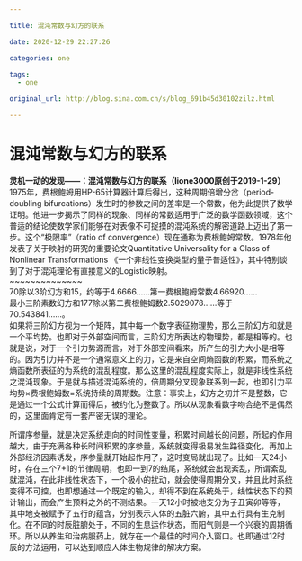 ```yaml
---

title: 混沌常数与幻方的联系

date: 2020-12-29 22:27:26

categories: one

tags: 
  - one

original_url: http://blog.sina.com.cn/s/blog_691b45d30102zilz.html

---
```



# 混沌常数与幻方的联系

**灵机一动的发现——：混沌常数与幻方的联系（lione3000原创于2019-1-29）**  
1975年，费根鲍姆用HP-65计算器计算后得出，这种周期倍增分岔（period-doubling bifurcations）发生时的参数之间的差率是一个常数，他为此提供了数学证明。他进一步揭示了同样的现象、同样的常数适用于广泛的数学函数领域，这个普适的结论使数学家们能够在对表像不可捉摸的混沌系统的解密道路上迈出了第一步。这个“极限率”（ratio of convergence）现在通称为费根鲍姆常数。1978年他发表了关于映射的研究的重要论文Quantitative Universality for a Class of Nonlinear Transformations 《一个非线性变换类型的量子普适性》，其中特别谈到了对于混沌理论有直接意义的Logistic映射。  
\~~~~~~~~~~~~~~  
70除以3阶幻方和15，约等于4.6666……第一费根鲍姆常数4.66920……  
最小三阶素数幻方和177除以第二费根鲍姆数2.5029078……等于70.543841……。  
如果将三阶幻方视为一个矩阵，其中每一个数字表征物理势，那么三阶幻方和就是一个平均势。也即对于外部空间而言，三阶幻方所表达的物理势，都是相等的。也就是说，对于一个引力势源而言，对于外部空间看来，所产生的引力大小是相等的。因为引力并不是一个通常意义上的力，它是来自空间熵函数的积累，而系统之熵函数所表征的为系统的混乱程度。那么这里的混乱程度实际上，就是非线性系统之混沌现象。于是就与描述混沌系统的，倍周期分叉现象联系到一起，也即引力平均势×费根鲍姆数=系统持续的周期数。注意：事实上，幻方之初并不是整数，它是通过一个公式计算而得后，被约化为整数了。所以从现象看数字吻合绝不是偶然的，这里面肯定有一套严密无误的理论。

所谓序参量，就是决定系统走向的时间性变量，积累时间越长的问题，所起的作用越大，由于充满各种长时间积累的序参量，系统就变得极易发生路径变化，再加上外部经济因素诱发，序参量就开始起作用了，这时变局就出现了。比如一天24小时，存在三个7+1的节律周期，也即一到7的结尾，系统就会出现紊乱，所谓紊乱就混沌，在此非线性状态下，一个极小的扰动，就会使得周期分叉，并且此时系统变得不可控，也即想通过一个既定的输入，却得不到在系统处于，线性状态下的预计输出，而会产生预料之外的不测结果。一天12小时被地支分为子丑寅卯等等，其中地支被赋予了五行的蕴含，分别表示人体的五脏六腑，其中五行具有生克制化。在不同的时辰脏腑处于，不同的生息运作状态，而阳气则是一个兴衰的周期循环。所以从养生和治病服药上，就存在一个最佳的时间介入窗口。也即通过12时辰的方法运用，可以达到顺应人体生物规律的解决方案。